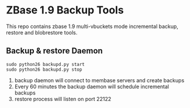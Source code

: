 ZBase 1.9 Backup Tools
======================

This repo contains zbase 1.9 multi-vbuckets mode incremental backup, restore
and blobrestore tools.

## Backup & restore Daemon

    sudo python26 backupd.py start
    sudo python26 backupd.py stop

1. backup daemon will connect to membase servers and create backups
2. Every 60 minutes the backup daemon will schedule incremental backups
3. restore process will listen on port 22122


